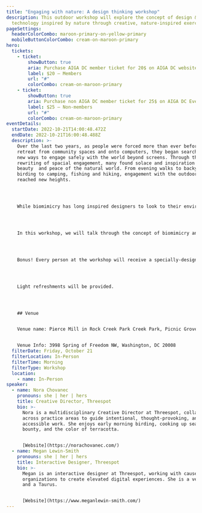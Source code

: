 ```yaml
---
title: "Engaging with nature: A design thinking workshop"
description: This outdoor workshop will explore the concept of design &
  technology inspired by nature through creative, nature-inspired exercises.
pageSettings:
  headerColorCombo: maroon-primary-on-yellow-primary
  mobileButtonColorCombo: cream-on-maroon-primary
hero:
  tickets:
    - ticket:
        showButton: true
        aria: Purchase AIGA DC member ticket for 20$ on AIGA DC website 
        label: $20 — Members
        url: "#"
        colorCombo: cream-on-maroon-primary
    - ticket:
        showButton: true
        aria: Purchase non AIGA DC member ticket for 25$ on AIGA DC Eventbrite website. 
        label: $25 — Non-members
        url: "#"
        colorCombo: cream-on-maroon-primary
eventDetails:
  startDate: 2022-10-21T14:00:48.472Z
  endDate: 2022-10-21T16:00:48.488Z
  description: >-
    Over the last two years, as people were forced more than ever before to
    retreat from community spaces and onto computers, they began searching for
    new ways to engage safely with the world beyond screens. Through this
    rewriting of spacial engagement, many found solace and inspiration in the
    beauty  and peace of the natural world. From evening walks to backyard
    birding to camping, fishing and hiking, engagement with the outdoors has
    reached new heights. 




    While biomimicry has long inspired designers to look to their environments for inspiration, how can we as designers intentionally build space to allow ourselves to engage with the natural world? 




    In this workshop, we will talk through the concept of biomimicry and how to make intentional time for things like forest bathing (even if you live in a city). We will then put those concepts into practice by participating in exercises that employ nature-inspired design thinking. 




    Bonus! Every person at the workshop will receive a specially-designed, interactive zine to further inspire their biomimicry skills.




    Light refreshments will be provided.




    ## Venue


    Venue name: Pierce Mill in Rock Creek Park Creek Park, Picnic Grove #1


    Venue Info: 3998 Spring of Freedom NW, Washington, DC 20008
  filterDate: Friday, October 21
  filterLocation: In-Person
  filterTime: Morning
  filterType: Workshop
  location:
    - name: In-Person
speaker:
  - name: Nora Chovanec
    pronouns: she | her | hers
    title: Creative Director, Threespot
    bio: >-
      Nora is a multidisciplinary Creative Director at Threespot, collaborating
      across practice areas to guide intentional, thought-provoking, and
      accessible work. She enjoys early morning birding, cooking up seasonal
      bounty, and the color of terracotta.


      [Website](https://norachovanec.com/)
  - name: Megan Lewin-Smith
    pronouns: she | her | hers
    title: Interactive Designer, Threespot
    bio: >-
      Megan is an interactive designer at Threespot, working with cause-based
      organizations to create elevated digital experiences. She is a vegetarian
      and a Taurus.


      [Website](https://www.meganlewin-smith.com/)
---
```

